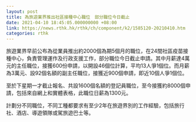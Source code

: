 ```yaml
---
layout: post
title: 為旅遊業界推出社區接種中心職位　部分職位今日截止
date: 2021-04-10 18:45:05.000000000 +08:00
link: https://news.rthk.hk/rthk/ch/component/k2/1585120-20210410.htm
categories: rthk
---
```


旅遊業界早前公布為從業員推出約2000個為期5個月的職位，在24間社區疫苗接種中心，負責管理運作及行政支援工作，部分職位今日截止申請。其中月薪達4萬元的主任職位，接獲600份申請，以開設46個位計算，平均13人爭1個位。而月薪為3萬元、設92個名額的副主任職位，接獲近900個申請，即近10個人爭1個位。

至於下星期一才截止報名、共設1600個名額的登記員職位，至今接獲約8000個申請，包括來自網上和實體表格，此職位日薪為1300元。

計劃分不同職位，不同工種都要求有至少2年在旅遊界別的工作經驗，包括旅行社、酒店、導遊領隊或駕旅遊巴士等。
